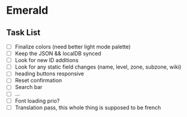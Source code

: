 # Emerald

## Task List

- [ ] Finalize colors (need better light mode palette)
- [ ] Keep the JSON && localDB synced
- [ ] Look for new ID additions
- [ ] Look for any static field changes (name, level, zone, subzone, wiki)
- [ ] heading buttons responsive
- [ ] Reset confirmation
- [ ] Search bar
- [ ] ...
- [ ] Font loading prio?
- [ ] Translation pass, this whole thing is supposed to be french

